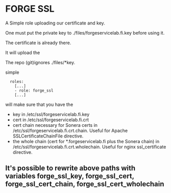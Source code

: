 # FORGE SSL

A Simple role uploading our certificate and key.

One must put the private key to ./files/forgeservicelab.fi.key before using it.

The certificate is already there.

It will upload the

The repo (git)ignores ./files/\*key.

simple

```
  roles:
    [...]
    - role: forge_ssl
    [...]
```

will make sure that you have the
- key in /etc/ssl/forgeservicelab.fi.key
- cert in /etc/ssl/forgeservicelab.fi.crt
- cert chain necessary for Sonera certs in /etc/ssl/forgeservicelab.fi.crt.chain. Useful for Apache SSLCertificateChainFile directive.
- the whole chain (cert for *.forgeservicelab.fi plus the Sonera chain) in /etc/ssl/forgeservicelab.fi.crt.wholechain. Useful for nginx ssl_certificate directive.

It's possible to rewrite above paths with variables forge\_ssl\_key,
forge\_ssl\_cert, forge\_ssl\_cert\_chain, forge\_ssl\_cert\_wholechain
-
